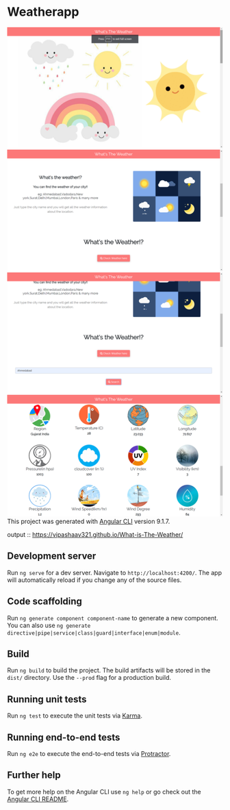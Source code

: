 # Weatherapp
![output](https://github.com/vipashaaV321/What-is-The-Weather/blob/master/Screenshot%20(866).png)
![output](https://github.com/vipashaaV321/What-is-The-Weather/blob/master/Screenshot%20(867).png)
![output](https://github.com/vipashaaV321/What-is-The-Weather/blob/master/Screenshot%20(869).png)
![output](https://github.com/vipashaaV321/What-is-The-Weather/blob/master/Screenshot%20(865).png)
This project was generated with [Angular CLI](https://github.com/angular/angular-cli) version 9.1.7.

output :: https://vipashaav321.github.io/What-is-The-Weather/
## Development server

Run `ng serve` for a dev server. Navigate to `http://localhost:4200/`. The app will automatically reload if you change any of the source files.

## Code scaffolding

Run `ng generate component component-name` to generate a new component. You can also use `ng generate directive|pipe|service|class|guard|interface|enum|module`.

## Build

Run `ng build` to build the project. The build artifacts will be stored in the `dist/` directory. Use the `--prod` flag for a production build.

## Running unit tests

Run `ng test` to execute the unit tests via [Karma](https://karma-runner.github.io).

## Running end-to-end tests

Run `ng e2e` to execute the end-to-end tests via [Protractor](http://www.protractortest.org/).

## Further help

To get more help on the Angular CLI use `ng help` or go check out the [Angular CLI README](https://github.com/angular/angular-cli/blob/master/README.md).
